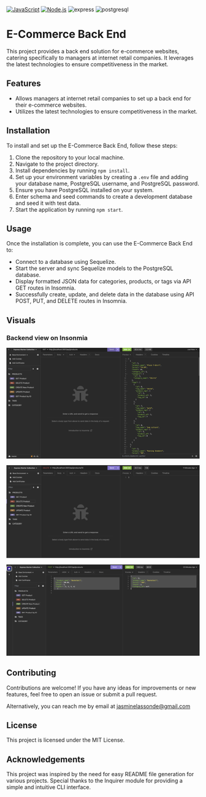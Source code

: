
[![JavaScript](https://img.shields.io/badge/-JavaScript-yellow)](https://www.javascript.com/)
[![Node.js](https://img.shields.io/badge/-Node.js-green)](https://nodejs.org/)
![express](https://img.shields.io/badge/Express.js-purple)
![postgresql](https://img.shields.io/badge/Postgresql-blue)


# E-Commerce Back End


This project provides a back end solution for e-commerce websites, catering specifically to managers at internet retail companies. It leverages the latest technologies to ensure competitiveness in the market.

## Features
- Allows managers at internet retail companies to set up a back end for their e-commerce websites.
- Utilizes the latest technologies to ensure competitiveness in the market.

## Installation
To install and set up the E-Commerce Back End, follow these steps:
1. Clone the repository to your local machine.
2. Navigate to the project directory.
3. Install dependencies by running `npm install`.
4. Set up your environment variables by creating a `.env` file and adding your database name, PostgreSQL username, and PostgreSQL password.
5. Ensure you have PostgreSQL installed on your system.
6. Enter schema and seed commands to create a development database and seed it with test data.
7. Start the application by running `npm start`.

## Usage
Once the installation is complete, you can use the E-Commerce Back End to:
- Connect to a database using Sequelize.
- Start the server and sync Sequelize models to the PostgreSQL database.
- Display formatted JSON data for categories, products, or tags via API GET routes in Insomnia.
- Successfully create, update, and delete data in the database using API POST, PUT, and DELETE routes in Insomnia.

## Visuals

### Backend view on Insonmia
![insomnia](image.png)


![Delete by ID](image-1.png)



![alt text](image-2.png)

## Contributing

Contributions are welcome! If you have any ideas for improvements or new features, feel free to open an issue or submit a pull request.

Alternatively, you can reach me by email at jasminelassonde@gmail.com


## License

This project is licensed under the MIT License.

## Acknowledgements


This project was inspired by the need for easy README file generation for various projects.
Special thanks to the Inquirer module for providing a simple and intuitive CLI interface.